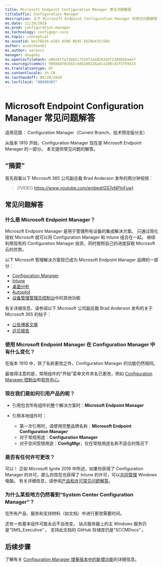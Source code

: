 ```yaml
---
title: Microsoft Endpoint Configuration Manager 常见问题解答
titleSuffix: Configuration Manager
description: 关于 Microsoft Endpoint Configuration Manager 的常见问题解答
ms.date: 11/29/2019
ms.prod: configuration-manager
ms.technology: configmgr-core
ms.topic: conceptual
ms.assetid: be276b34-e283-4386-8b45-5629e431c50d
author: aczechowski
ms.author: aaroncz
manager: dougeby
ms.openlocfilehash: e0b59ffa73bb2c7524f2eed29326f238d856adef
ms.sourcegitcommit: 99084d70c032c4db109328a4ca100cd3f5759433
ms.translationtype: HT
ms.contentlocale: zh-CN
ms.lasthandoff: 08/20/2020
ms.locfileid: "88699307"
---
```

# <a name="microsoft-endpoint-configuration-manager-faq"></a>Microsoft Endpoint Configuration Manager 常见问题解答

适用范围：  Configuration Manager（Current Branch、技术预览版分支）

从版本 1910 开始，Configuration Manager 现在是 Microsoft Endpoint Manager 的一部分。 本文提供常见问题的解答。

## <a name="summary"></a>“摘要”

首先观看以下 Microsoft 365 公司副总裁 Brad Anderson 发布的两分钟视频：

> [!VIDEO https://www.youtube.com/embed/GS7oNPInFuw]

## <a name="faqs"></a>常见问题解答

### <a name="what-is-microsoft-endpoint-manager"></a>什么是 Microsoft Endpoint Manager？

Microsoft Endpoint Manager 是用于管理所有设备的集成解决方案。 只通过简化授权 Microsoft 就可以将 Configuration Manager 和 Intune 组合在一起。 继续利用现有的 Configuration Manager 投资，同时按照自己的进度获取 Microsoft 云的优势。

以下 Microsoft 管理解决方案现已成为 Microsoft Endpoint Manager  品牌的一部分：

- [Configuration Manager](/configmgr)
- [Intune](/intune)
- [桌面分析](../../desktop-analytics/overview.md)
- [Autopilot](/intune/enrollment/enrollment-autopilot)
- [设备管理管理员控制台](https://techcommunity.microsoft.com/t5/enterprise-mobility-security/microsoft-intune-rolls-out-an-improved-streamlined-endpoint/ba-p/937760)中的其他功能

有关详细信息，请参阅以下 Microsoft 公司副总裁 Brad Anderson 发布的关于 Microsoft 365 的帖子：

- [公告博客文章](https://aka.ms/cmannounce)
- [远见报告](https://aka.ms/MEMVisionPaper)

### <a name="what-things-change-in-configuration-manager-with-microsoft-endpoint-manager"></a>使用 Microsoft Endpoint Manager 在 Configuration Manager 中有什么变化？

在版本 1910 中，除了名称更改之外，Configuration Manager 的功能仍然相同。

最值得注意的是，常用组件的“开始”菜单文件夹名已更改，例如 [Configuration Manager 控制台](../servers/manage/admin-console.md#bkmk_open)和[软件中心](software-center.md#bkmk_open)。

### <a name="how-do-we-refer-to-the-product-now"></a>现在我们是如何引用产品的呢？

- 引用包含所有组件的整个解决方案时：**Microsoft Endpoint Manager**

- 引用本地组件时：
  - 第一次引用时，请使用完整品牌名称：**Microsoft Endpoint Configuration Manager**
  - 对于常规用途：**Configuration Manager**
  - 对于空间受限用途：**ConfigMgr**，仅在常规用途名称不适合的情况下

### <a name="are-there-any-licensing-changes"></a>是否有任何许可更改？

可以！ 正如 Microsoft Ignite 2019 中所述，如果你获得了 Configuration Manager 的许可，那么你现在也获得了 Intune 的许可，可以[共同管理](../../comanage/overview.md) Windows 电脑。 有关详细信息，请参阅[产品和许可常见问题解答](product-and-licensing-faq.md#bkmk_mem)。

### <a name="why-do-i-still-see-system-center-configuration-manager-some-places"></a>为什么某些地方仍然看到“System Center Configuration Manager”？

在所有产品、服务和支持材料（如文档）中进行更改需要时间。

还有一些基本组件可能永远不会改变。 站点服务器上的主 Windows 服务仍是“SMS_Executive”  。 支持此文档的 GitHub 存储库仍是“SCCMDocs”  。

## <a name="next-steps"></a>后续步骤

了解有关 [Configuration Manager 增量版本中的新增功能](../plan-design/changes/whats-new-incremental-versions.md)的详细信息。